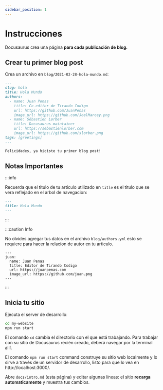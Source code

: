 ```yaml
---
sidebar_position: 1
---
```


# Instrucciones

Docusaurus crea una página **para cada publicación de blog.**

## Crear tu primer blog post

Crea un archivo en `blog/2021-02-28-hola-mundo.md`:

```md title="blog/2021-02-28-hola-mundo.md"
---
slug: hola
title: Hola Mundo
authors:
  - name: Juan Penas
    title: Co-editor de Tirando Codigo
    url: https://github.com/JuanPenas
    image_url: https://github.com/JoelMarcey.png
  - name: Sébastien Lorber
    title: Docusaurus maintainer
    url: https://sebastienlorber.com
    image_url: https://github.com/slorber.png
tags: [greetings]
---

Felicidades, ya hiciste tu primer blog post!
```

## Notas Importantes

:::info

Recuerda que el titulo de tu articulo utilizado en `title` es el titulo que se vera reflejado en el arbol de navegacion:

```md title="hola-mundo-post.md"
---
title: Hola Mundo
---
```

:::

:::caution Info

No olvides agregar tus datos en el archivo `blog/authors.yml` esto se requiere para hacer la relacion de autor en tu articulo.

```authors.yml"
---
juan:
  name: Juan Penas
  title: Editor de Tirando Codigo
  url: https://juanpenas.com
  image_url: https://github.com/juan.png
---
```
:::

## Inicia tu sitio

Ejecuta el server de desarrollo:

```bash
cd my-website
npm run start
```

El comando `cd` cambia el directorio con el que está trabajando. Para trabajar con su sitio de Docusaurus recién creado, deberá navegar por la terminal allí.

El comando `npm run start` command construye su sitio web localmente y lo sirve a través de un servidor de desarrollo, listo para que lo vea en http://localhost:3000/.

Abre `docs/intro.md` (esta página) y editar algunas líneas: el sitio **recarga automaticamente** y muestra tus cambios.
